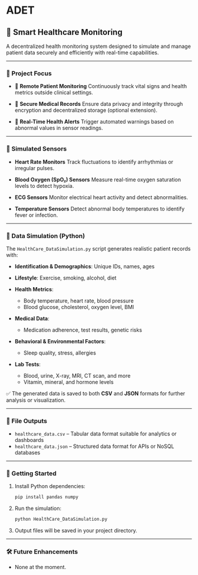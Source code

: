 # ADET

## 🏥 Smart Healthcare Monitoring

A decentralized health monitoring system designed to simulate and manage patient data securely and efficiently with real-time capabilities.

---

### 🎯 Project Focus

* 📡 **Remote Patient Monitoring**
  Continuously track vital signs and health metrics outside clinical settings.

* 🔐 **Secure Medical Records**
  Ensure data privacy and integrity through encryption and decentralized storage (optional extension).

* 🚨 **Real-Time Health Alerts**
  Trigger automated warnings based on abnormal values in sensor readings.

---

### 🧪 Simulated Sensors

* **Heart Rate Monitors**
  Track fluctuations to identify arrhythmias or irregular pulses.

* **Blood Oxygen (SpO₂) Sensors**
  Measure real-time oxygen saturation levels to detect hypoxia.

* **ECG Sensors**
  Monitor electrical heart activity and detect abnormalities.

* **Temperature Sensors**
  Detect abnormal body temperatures to identify fever or infection.

---

### 🧬 Data Simulation (Python)

The `HealthCare_DataSimulation.py` script generates realistic patient records with:

* **Identification & Demographics**: Unique IDs, names, ages
* **Lifestyle**: Exercise, smoking, alcohol, diet
* **Health Metrics**:

  * Body temperature, heart rate, blood pressure
  * Blood glucose, cholesterol, oxygen level, BMI
* **Medical Data**:

  * Medication adherence, test results, genetic risks
* **Behavioral & Environmental Factors**:

  * Sleep quality, stress, allergies
* **Lab Tests**:

  * Blood, urine, X-ray, MRI, CT scan, and more
  * Vitamin, mineral, and hormone levels

✅ The generated data is saved to both **CSV** and **JSON** formats for further analysis or visualization.

---

### 📁 File Outputs

* `healthcare_data.csv` – Tabular data format suitable for analytics or dashboards
* `healthcare_data.json` – Structured data format for APIs or NoSQL databases

---

### 🚀 Getting Started

1. Install Python dependencies:

   ```bash
   pip install pandas numpy
   ```

2. Run the simulation:

   ```bash
   python HealthCare_DataSimulation.py
   ```

3. Output files will be saved in your project directory.

---

### 🛠️ Future Enhancements

* None at the moment.


